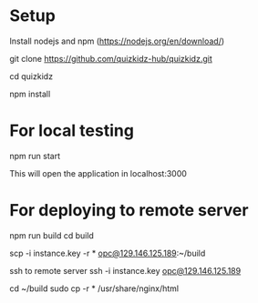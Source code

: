 Setup
=============================

Install nodejs and npm (https://nodejs.org/en/download/)

git clone https://github.com/quizkidz-hub/quizkidz.git

cd quizkidz

npm install

For local testing
=============================

npm run start

This will open the application in localhost:3000
  
For deploying to remote server
==============================
npm run build
cd build

scp -i instance.key -r * opc@129.146.125.189:~/build

ssh to remote server
ssh -i instance.key opc@129.146.125.189

cd ~/build
sudo cp -r * /usr/share/nginx/html
